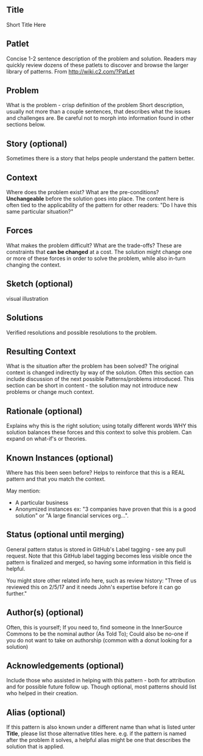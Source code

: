 ## Title

Short Title Here

## Patlet

Concise 1-2 sentence description of the problem and solution.
Readers may quickly review dozens of these patlets to discover and browse the larger library of patterns.
From http://wiki.c2.com/?PatLet

## Problem

What is the problem - crisp definition of the problem
Short description, usually not more than a couple sentences, that describes what the issues and challenges are.
Be careful not to morph into information found in other sections below.

## Story (optional)

Sometimes there is a story that helps people understand the pattern better.

## Context

Where does the problem exist?
What are the pre-conditions?
**Unchangeable** before the solution goes into place.
The content here is often tied to the applicability of the pattern for other readers: "Do I have this same particular situation?"

## Forces

What makes the problem difficult?
What are the trade-offs?
These are constraints that **can be changed** at a cost.
The solution might change one or more of these forces in order to solve the problem, while also in-turn changing the context.

## Sketch (optional)

visual illustration

## Solutions

Verified resolutions and possible resolutions to the problem.

## Resulting Context

What is the situation after the problem has been solved?
The original context is changed indirectly by way of the solution.
Often this section can include discussion of the next possible Patterns/problems introduced.
This section can be short in content - the solution may not introduce new problems or change much context.

## Rationale (optional)

Explains why this is the right solution; using totally different words WHY this solution balances these forces and this context to solve this problem.
Can expand on what-if's or theories.

## Known Instances (optional)

Where has this been seen before?
Helps to reinforce that this is a REAL pattern and that you match the context.

May mention:

* A particular business
* Anonymized instances ex: "3 companies have proven that this is a good solution" or "A large financial services org...".

## Status (optional until merging)

General pattern status is stored in GitHub's Label tagging - see any pull request.
Note that this GitHub label tagging becomes less visible once the pattern is finalized and merged, so having some information in this field is helpful.

You might store other related info here, such as review history: "Three of us reviewed this on 2/5/17 and it needs John's expertise before it can go further."

## Author(s) (optional)

Often, this is yourself;
If you need to, find someone in the InnerSource Commons to be the nominal author (As Told To);
Could also be no-one if you do not want to take on authorship (common with a donut looking for a solution)

## Acknowledgements (optional)

Include those who assisted in helping with this pattern - both for attribution and for possible future follow up.
Though optional, most patterns should list who helped in their creation.

## Alias (optional)

If this pattern is also known under a different name than what is listed unter **Title**, please list those alternative titles here.
e.g. if the pattern is named after the problem it solves, a helpful alias might be one that describes the solution that is applied.
